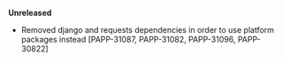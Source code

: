**Unreleased**
* Removed django and requests dependencies in order to use platform packages instead [PAPP-31087, PAPP-31082, PAPP-31096, PAPP-30822]
